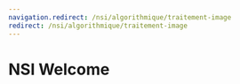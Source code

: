 ```yaml
---
navigation.redirect: /nsi/algorithmique/traitement-image
redirect: /nsi/algorithmique/traitement-image
---
```

# NSI Welcome